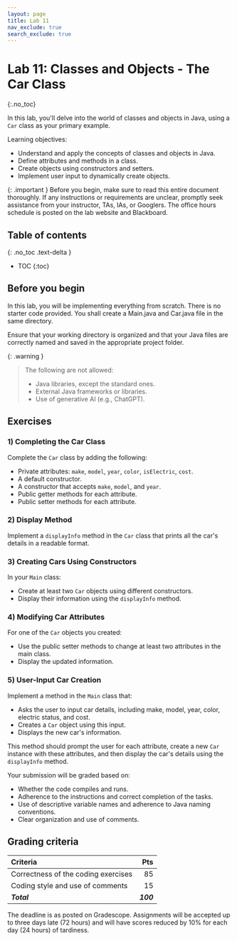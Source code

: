 ```yaml
---
layout: page
title: Lab 11
nav_exclude: true
search_exclude: true
---
```


# Lab 11: Classes and Objects - The Car Class
{:.no_toc}

In this lab, you'll delve into the world of classes and objects in Java, using a `Car` class as your primary example.

Learning objectives:
- Understand and apply the concepts of classes and objects in Java.
- Define attributes and methods in a class.
- Create objects using constructors and setters.
- Implement user input to dynamically create objects.

{: .important }
Before you begin, make sure to read this entire document thoroughly. If any instructions or requirements are unclear, promptly seek assistance from your instructor, TAs, IAs, or Googlers. The office hours schedule is posted on the lab website and Blackboard.

## Table of contents
{: .no_toc .text-delta }

- TOC
{:toc}

## Before you begin

In this lab, you will be implementing everything from scratch. There is no starter code provided. You shall create a Main.java and Car.java file in the same directory.

Ensure that your working directory is organized and that your Java files are correctly named and saved in the appropriate project folder.

{: .warning }
> The following are not allowed:
> - Java libraries, except the standard ones.
> - External Java frameworks or libraries.
> - Use of generative AI (e.g., ChatGPT).

## Exercises

### 1) Completing the Car Class
Complete the `Car` class by adding the following:
- Private attributes: `make`, `model`, `year`, `color`, `isElectric`, `cost`.
- A default constructor.
- A constructor that accepts `make`, `model`, and `year`.
- Public getter methods for each attribute.
- Public setter methods for each attribute.

### 2) Display Method
Implement a `displayInfo` method in the `Car` class that prints all the car's details in a readable format.

### 3) Creating Cars Using Constructors
In your `Main` class:
- Create at least two `Car` objects using different constructors.
- Display their information using the `displayInfo` method.

### 4) Modifying Car Attributes
For one of the `Car` objects you created:
- Use the public setter methods to change at least two attributes in the main class.
- Display the updated information.

### 5) User-Input Car Creation
Implement a method in the `Main` class that:
- Asks the user to input car details, including make, model, year, color, electric status, and cost.
- Creates a `Car` object using this input.
- Displays the new car's information.

This method should prompt the user for each attribute, create a new `Car` instance with these attributes, and then display the car's details using the `displayInfo` method.

Your submission will be graded based on:
- Whether the code compiles and runs.
- Adherence to the instructions and correct completion of the tasks.
- Use of descriptive variable names and adherence to Java naming conventions.
- Clear organization and use of comments.



## Grading criteria

| **Criteria**                             |   **Pts** |
|:-----------------------------------------|----------:|
| Correctness of the coding exercises      |        85 |
| Coding style and use of comments         |        15 |
| **_Total_**                              | **_100_** |

The deadline is as posted on Gradescope. Assignments will be accepted up to three days late (72 hours) and will have scores reduced by 10% for each day (24 hours) of tardiness.

